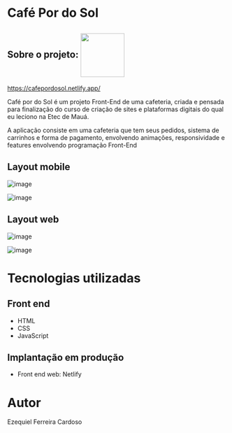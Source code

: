 # Café Por do Sol 

## Sobre o projeto: <img src="https://cafepordosol.netlify.app/assets/Logo%20Caf%C3%A9.avif" width="100px" align="center"> 

https://cafepordosol.netlify.app/

Café por do Sol é um projeto Front-End de uma cafeteria, criada e pensada para finalização do curso de criação de sites e plataformas digitais do qual eu leciono na Etec de Mauá.

A aplicação consiste em uma cafeteria que tem seus pedidos, sistema de carrinhos e forma de pagamento, envolvendo animações, responsividade e features envolvendo programação Front-End

## Layout mobile
![image](https://github.com/user-attachments/assets/aeb90eba-38a6-4e55-adb0-289f887b24aa)

![image](https://github.com/user-attachments/assets/89f074fc-9e7f-4fb9-ad74-2fb054686d91)


## Layout web
![image](https://github.com/user-attachments/assets/39ded39d-58f6-4280-88b9-abfb5f73b26b)

![image](https://github.com/user-attachments/assets/98cbd278-283f-4925-b24f-692ed8a948df)

# Tecnologias utilizadas
## Front end
- HTML 
- CSS
- JavaScript

## Implantação em produção
- Front end web: Netlify

# Autor

Ezequiel Ferreira Cardoso
